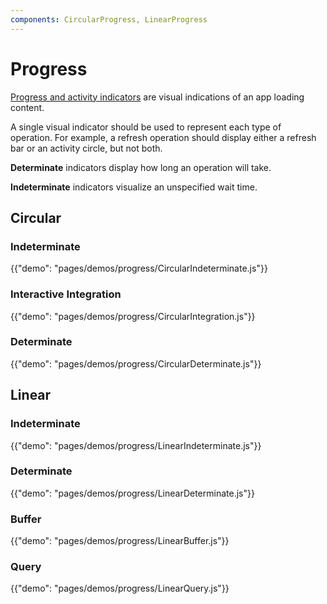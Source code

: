 ```yaml
---
components: CircularProgress, LinearProgress
---
```


# Progress

[Progress and activity indicators](https://material.io/guidelines/components/progress-activity.html)
are visual indications of an app loading content.

A single visual indicator should be used to represent each type of operation.
For example, a refresh operation should display either a refresh bar or an activity circle, but not both.

**Determinate** indicators display how long an operation will take.

**Indeterminate** indicators visualize an unspecified wait time.

## Circular

### Indeterminate

{{"demo": "pages/demos/progress/CircularIndeterminate.js"}}

### Interactive Integration

{{"demo": "pages/demos/progress/CircularIntegration.js"}}

###  Determinate

{{"demo": "pages/demos/progress/CircularDeterminate.js"}}

## Linear

### Indeterminate

{{"demo": "pages/demos/progress/LinearIndeterminate.js"}}

### Determinate

{{"demo": "pages/demos/progress/LinearDeterminate.js"}}

### Buffer

{{"demo": "pages/demos/progress/LinearBuffer.js"}}

### Query

{{"demo": "pages/demos/progress/LinearQuery.js"}}

